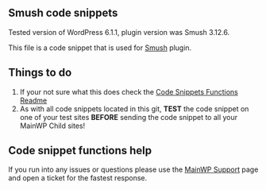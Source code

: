 ## Smush code snippets

Tested version of WordPress 6.1.1, plugin version was Smush 3.12.6.

This file is a code snippet that is used for [Smush](https://wordpress.org/plugins/wp-smushit/) plugin. 

## Things to do

1. If your not sure what this does check the [Code Snippets Functions Readme](https://github.com/mainwp/Code-Snippets-Functions/blob/master/README.md)
2. As with all code snippets located in this git, **TEST** the code snippet on one of your test sites **BEFORE** sending the code snippet to all your MainWP Child sites!

## Code snippet functions help

If you run into any issues or questions please use the [MainWP Support](https://mainwp.com/support/) page and open a ticket for the fastest response.

